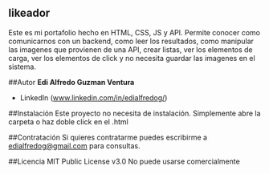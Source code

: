 ## likeador
Este es mi portafolio hecho en HTML, CSS, JS y API.
Permite conocer como comunicarnos con un backend, como leer los resultados, como manipular las imagenes que provienen de una API, crear listas, ver los elementos de carga, ver los elementos de click y no necesita guardar las imagenes en el sistema.

##Autor
**Edi Alfredo Guzman Ventura**

* LinkedIn (www.linkedin.com/in/edialfredog/)

##Instalación
Este proyecto no necesita de instalación. Simplemente abre la carpeta o haz doble click en el .html 

##Contratación
Si quieres contratarme puedes escribirme a edialfredog@gmail.com para consultas.

##Licencia
MIT Public License v3.0
No puede usarse comercialmente
